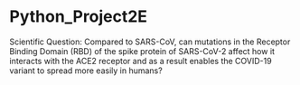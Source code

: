 # Python_Project2E
Scientific Question: Compared to SARS-CoV, can mutations in the Receptor Binding Domain (RBD) of the spike protein of SARS-CoV-2 affect how it interacts with the ACE2 receptor and as a result enables the COVID-19 variant to spread more easily in humans?
